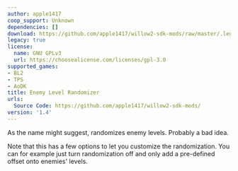 ```yaml
---
author: apple1417
coop_support: Unknown
dependencies: []
download: https://github.com/apple1417/willow2-sdk-mods/raw/master/.legacy/EnemyLevelRandomizer.zip
legacy: true
license:
  name: GNU GPLv3
  url: https://choosealicense.com/licenses/gpl-3.0
supported_games:
- BL2
- TPS
- AoDK
title: Enemy Level Randomizer
urls:
  Source Code: https://github.com/apple1417/willow2-sdk-mods/
version: '1.4'
---
```

As the name might suggest, randomizes enemy levels. Probably a bad idea.

Note that this has a few options to let you customize the randomization. You can for example just turn randomization off and only add a pre-defined offset onto enemies' levels.